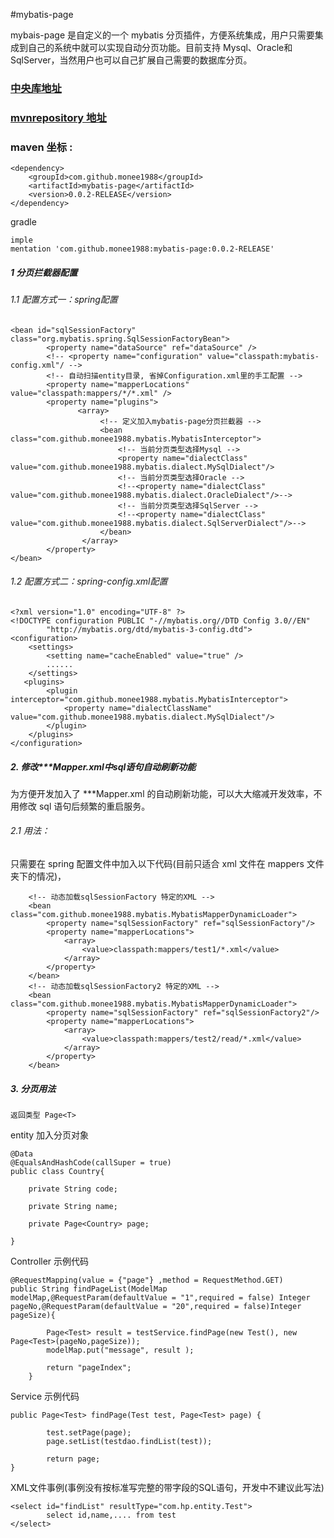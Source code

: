 #mybatis-page

mybais-page 是自定义的一个 mybatis 分页插件，方便系统集成，用户只需要集成到自己的系统中就可以实现自动分页功能。目前支持 Mysql、Oracle和SqlServer，当然用户也可以自己扩展自己需要的数据库分页。

### [中央库地址](https://search.maven.org/artifact/com.github.monee1988/mybatis-page/0.0.2-RELEASE/jar)
### [mvnrepository 地址](http://mvnrepository.com/artifact/com.github.monee1988/mybatis-page)
### maven 坐标 :

```
<dependency>
    <groupId>com.github.monee1988</groupId>
    <artifactId>mybatis-page</artifactId>
    <version>0.0.2-RELEASE</version>
</dependency>
```
gradle
```
imple
mentation 'com.github.monee1988:mybatis-page:0.0.2-RELEASE'

```

##### 1 分页拦截器配置

###### 1.1 配置方式一：spring配置
```
<bean id="sqlSessionFactory" class="org.mybatis.spring.SqlSessionFactoryBean">
        <property name="dataSource" ref="dataSource" />
        <!-- <property name="configuration" value="classpath:mybatis-config.xml"/ -->
        <!-- 自动扫描entity目录, 省掉Configuration.xml里的手工配置 -->
        <property name="mapperLocations" value="classpath:mappers/*/*.xml" />
        <property name="plugins">
	           <array>
	                <!-- 定义加入mybatis-page分页拦截器 -->
		            <bean class="com.github.monee1988.mybatis.MybatisInterceptor">
		                <!-- 当前分页类型选择Mysql -->
		                <property name="dialectClass" value="com.github.monee1988.mybatis.dialect.MySqlDialect"/>
		                <!-- 当前分页类型选择Oracle -->
		                <!--<property name="dialectClass" value="com.github.monee1988.mybatis.dialect.OracleDialect"/>-->
		                <!-- 当前分页类型选择SqlServer -->
		                <!--<property name="dialectClass" value="com.github.monee1988.mybatis.dialect.SqlServerDialect"/>-->
		            </bean>
                </array>
        </property>
</bean>
```
###### 1.2 配置方式二：spring-config.xml配置

```
<?xml version="1.0" encoding="UTF-8" ?>
<!DOCTYPE configuration PUBLIC "-//mybatis.org//DTD Config 3.0//EN"
        "http://mybatis.org/dtd/mybatis-3-config.dtd">
<configuration>
    <settings>
        <setting name="cacheEnabled" value="true" />
		......
    </settings>
   <plugins>
        <plugin interceptor="com.github.monee1988.mybatis.MybatisInterceptor">
            <property name="dialectClassName" value="com.github.monee1988.mybatis.dialect.MySqlDialect"/>
        </plugin>
    </plugins>
</configuration>
```



##### 2.  修改***Mapper.xml中sql语句自动刷新功能

为方便开发加入了 ***Mapper.xml 的自动刷新功能，可以大大缩减开发效率，不用修改 sql 语句后频繁的重启服务。
###### 2.1 用法：
只需要在 spring 配置文件中加入以下代码(目前只适合 xml 文件在 mappers 文件夹下的情况)，


```
	<!-- 动态加载sqlSessionFactory 特定的XML -->
	<bean class="com.github.monee1988.mybatis.MybatisMapperDynamicLoader">
		<property name="sqlSessionFactory" ref="sqlSessionFactory"/>
		<property name="mapperLocations">
			<array>
				<value>classpath:mappers/test1/*.xml</value>
			</array>
		</property>
	</bean>
	<!-- 动态加载sqlSessionFactory2 特定的XML -->
	<bean class="com.github.monee1988.mybatis.MybatisMapperDynamicLoader">
		<property name="sqlSessionFactory" ref="sqlSessionFactory2"/>
		<property name="mapperLocations">
			<array>
				<value>classpath:mappers/test2/read/*.xml</value>
			</array>
		</property>
	</bean>
```

##### 3. 分页用法
```
返回类型 Page<T>
```

entity 加入分页对象
```
@Data
@EqualsAndHashCode(callSuper = true)
public class Country{

    private String code;

    private String name;

    private Page<Country> page;
		
}
```

Controller 示例代码

```
@RequestMapping(value = {"page"} ,method = RequestMethod.GET)
public String findPageList(ModelMap modelMap,@RequestParam(defaultValue = "1",required = false) Integer pageNo,@RequestParam(defaultValue = "20",required = false)Integer pageSize){

		Page<Test> result = testService.findPage(new Test(), new Page<Test>(pageNo,pageSize));
		modelMap.put("message", result );
		
		return "pageIndex";
	}
```

Service 示例代码

```
public Page<Test> findPage(Test test, Page<Test> page) {
		
		test.setPage(page);
		page.setList(testdao.findList(test));

		return page;
}
```

XML文件事例(事例没有按标准写完整的带字段的SQL语句，开发中不建议此写法)

```
<select id="findList" resultType="com.hp.entity.Test">
        select id,name,.... from test
</select>
```
